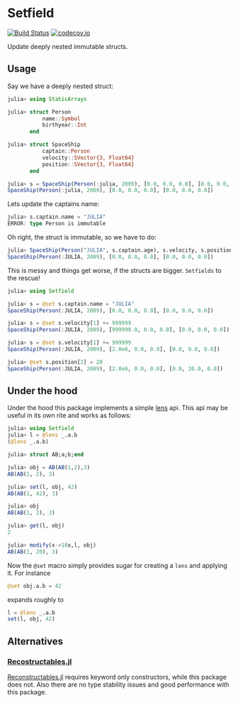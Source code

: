 # Setfield

[![Build Status](https://travis-ci.org/jw3126/Setfield.jl.svg?branch=master)](https://travis-ci.org/jw3126/Setfield.jl)
[![codecov.io](https://codecov.io/github/jw3126/Setfield.jl/coverage.svg?branch=master)](http://codecov.io/github/jw3126/Setfield.jl?branch=master)

Update deeply nested immutable structs.

## Usage

Say we have a deeply nested struct:
```julia
julia> using StaticArrays

julia> struct Person
           name::Symbol
           birthyear::Int
       end

julia> struct SpaceShip
           captain::Person
           velocity::SVector{3, Float64}
           position::SVector{3, Float64}
       end

julia> s = SpaceShip(Person(:julia, 2009), [0.0, 0.0, 0.0], [0.0, 0.0, 0.0])
SpaceShip(Person(:julia, 2009), [0.0, 0.0, 0.0], [0.0, 0.0, 0.0])
```
Lets update the captains name:
```julia
julia> s.captain.name = "JULIA"
ERROR: type Person is immutable
```
Oh right, the struct is immutable, so we have to do:
```julia
julia> SpaceShip(Person("JULIA", s.captain.age), s.velocity, s.position)
SpaceShip(Person(:JULIA, 2009), [0.0, 0.0, 0.0], [0.0, 0.0, 0.0])
```
This is messy and things get worse, if the structs are bigger. `Setfields` to the rescue!

```julia
julia> using Setfield

julia> s = @set s.captain.name = "JULIA"
SpaceShip(Person(:JULIA, 2009), [0.0, 0.0, 0.0], [0.0, 0.0, 0.0])

julia> s = @set s.velocity[1] += 999999
SpaceShip(Person(:JULIA, 2009), [999999.0, 0.0, 0.0], [0.0, 0.0, 0.0])

julia> s = @set s.velocity[1] += 999999
SpaceShip(Person(:JULIA, 2009), [2.0e6, 0.0, 0.0], [0.0, 0.0, 0.0])

julia> @set s.position[2] = 20
SpaceShip(Person(:JULIA, 2009), [2.0e6, 0.0, 0.0], [0.0, 20.0, 0.0])
```

## Under the hood

Under the hood this package implements a simple [lens](https://hackage.haskell.org/package/lens) api.
This api may be useful in its own rite and works as follows:

```julia
julia> using Setfield
julia> l = @lens _.a.b
(@lens _.a.b)

julia> struct AB;a;b;end

julia> obj = AB(AB(1,2),3)
AB(AB(1, 2), 3)

julia> set(l, obj, 42)
AB(AB(1, 42), 3)

julia> obj
AB(AB(1, 2), 3)

julia> get(l, obj)
2

julia> modify(x->10x,l, obj)
AB(AB(1, 20), 3)
```

Now the `@set` macro simply provides sugar for creating a `lens` and applying it.
For instance
```julia
@set obj.a.b = 42
```
expands roughly to
```julia
l = @lens _.a.b
set(l, obj, 42)
```

## Alternatives

### [Recostructables.jl](https://github.com/tkf/Reconstructables.jl)

[Reconstructables.jl](https://github.com/tkf/Reconstructables.jl) requires
keyword only constructors, while this package does not. 
Also there are no type stability issues and good performance with this package.
